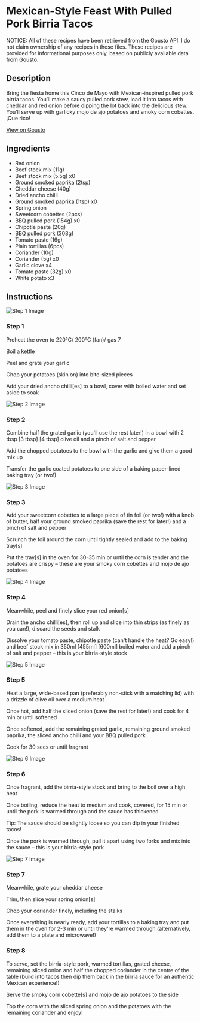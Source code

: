 # Mexican-Style Feast With Pulled Pork Birria Tacos

NOTICE: All of these recipes have been retrieved from the Gousto API. I do not claim ownership of any recipes in these files. These recipes are provided for informational purposes only, based on publicly available data from Gousto.

## Description

Bring the fiesta home this Cinco de Mayo with Mexican-inspired pulled pork birria tacos. You’ll make a saucy pulled pork stew, load it into tacos with cheddar and red onion before dipping the lot back into the delicious stew. You’ll serve up with garlicky mojo de ajo potatoes and smoky corn cobettes. ¡Que rico!

[View on Gousto](https://www.gousto.co.uk/recipes/cookbook/mexican-feast-with-pulled-pork-birria-tacos)

## Ingredients

- Red onion
- Beef stock mix (11g)
- Beef stock mix (5.5g) x0
- Ground smoked paprika (2tsp)
- Cheddar cheese (40g)
- Dried ancho chilli
- Ground smoked paprika (1tsp) x0
- Spring onion
- Sweetcorn cobettes (2pcs)
- BBQ pulled pork (154g) x0
- Chipotle paste (20g)
- BBQ pulled pork (308g)
- Tomato paste (16g)
- Plain tortillas (6pcs)
- Coriander (10g)
- Coriander (5g) x0
- Garlic clove x4
- Tomato paste (32g) x0
- White potato x3

## Instructions

![Step 1 Image](https://production-media.gousto.co.uk/cms/recipe-step-image/step-1-1649168696447-x200.jpg)

### Step 1

Preheat the oven to 220°C/ 200°C (fan)/ gas 7

Boil a kettle

Peel and grate your garlic

Chop your potatoes (skin on) into bite-sized pieces

Add your dried ancho chilli[es] to a bowl, cover with boiled water and set aside to soak

![Step 2 Image](https://production-media.gousto.co.uk/cms/recipe-step-image/step-2-1649168705431-x200.jpg)

### Step 2

Combine half the grated garlic (you'll use the rest later!) in a bowl with 2 tbsp <span class="text-purple">[3 tbsp]</span> <span class="text-danger">[4 tbsp] </span>olive oil and a pinch of salt and pepper

Add the chopped potatoes to the bowl with the garlic and give them a good mix up

Transfer the garlic coated potatoes to one side of a baking paper-lined baking tray (or two!)

![Step 3 Image](https://production-media.gousto.co.uk/cms/recipe-step-image/step-3-1649168714035-x200.jpg)

### Step 3

Add your sweetcorn cobettes to a large piece of tin foil (or two!) with a knob of butter, half your ground smoked paprika (save the rest for later!) and a pinch of salt and pepper

Scrunch the foil around the corn until tightly sealed and add to the baking tray[s]

Put the tray[s] in the oven for 30-35 min or until the corn is tender and the potatoes are crispy – these are your smoky corn cobettes and mojo de ajo potatoes

![Step 4 Image](https://production-media.gousto.co.uk/cms/recipe-step-image/step-4-1649168724499-x200.jpg)

### Step 4

Meanwhile, peel and finely slice your red onion[s]

Drain the ancho chilli[es], then roll up and slice into thin strips (as finely as you can!), discard the seeds and stalk

Dissolve your tomato paste, chipotle paste (can't handle the heat? Go easy!) and beef stock mix in 350ml<span class="text-purple"> [455ml]</span> <span class="text-danger">[600ml]</span> boiled water and add a pinch of salt and pepper – this is your birria-style stock

![Step 5 Image](https://production-media.gousto.co.uk/cms/recipe-step-image/step-5-1649168733599-x200.jpg)

### Step 5

Heat a large, wide-based pan (preferably non-stick with a matching lid) with a drizzle of olive oil over a medium heat

Once hot, add half the sliced onion (save the rest for later!) and cook for 4 min or until softened

Once softened, add the remaining grated garlic, remaining ground smoked paprika, the sliced ancho chilli and your BBQ pulled pork

Cook for 30 secs or until fragrant

![Step 6 Image](https://production-media.gousto.co.uk/cms/recipe-step-image/step-6-1649168742967-x200.jpg)

### Step 6

Once fragrant, add the birria-style stock and bring to the boil over a high heat

Once boiling, reduce the heat to medium and cook, covered, for 15 min or until the pork is warmed through and the sauce has thickened

Tip: The sauce should be slightly loose so you can dip in your finished tacos!

Once the pork is warmed through, pull it apart using two forks and mix into the sauce – this is your birria-style pork

![Step 7 Image](https://production-media.gousto.co.uk/cms/recipe-step-image/step-7-1649168752857-x200.jpg)

### Step 7

Meanwhile, grate your cheddar cheese

Trim, then slice your spring onion[s]

Chop your coriander finely, including the stalks

Once everything is nearly ready, add your tortillas to a baking tray and put them in the oven for 2-3 min or until they're warmed through (alternatively, add them to a plate and microwave!)

### Step 8

To serve, set the birria-style pork, warmed tortillas, grated cheese, remaining sliced onion and half the chopped coriander in the centre of the table (build into tacos then dip them back in the birria sauce for an authentic Mexican experience!)

Serve the smoky corn cobette[s] and mojo de ajo potatoes to the side

Top the corn with the sliced spring onion and the potatoes with the remaining coriander and enjoy!

